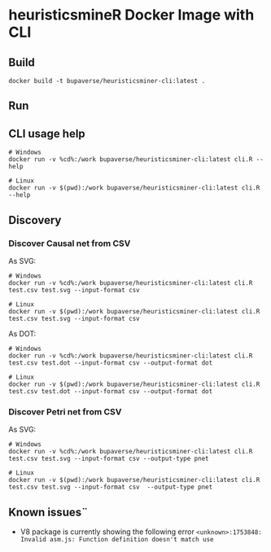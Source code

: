 # heuristicsmineR Docker Image with CLI

## Build

```
docker build -t bupaverse/heuristicsminer-cli:latest .
```

## Run

## CLI usage help

```
# Windows
docker run -v %cd%:/work bupaverse/heuristicsminer-cli:latest cli.R --help

# Linux
docker run -v $(pwd):/work bupaverse/heuristicsminer-cli:latest cli.R --help
```

## Discovery

### Discover Causal net from CSV

As SVG:
```
# Windows
docker run -v %cd%:/work bupaverse/heuristicsminer-cli:latest cli.R test.csv test.svg --input-format csv

# Linux
docker run -v $(pwd):/work bupaverse/heuristicsminer-cli:latest cli.R test.csv test.svg --input-format csv
```

As DOT:
```
# Windows
docker run -v %cd%:/work bupaverse/heuristicsminer-cli:latest cli.R test.csv test.dot --input-format csv --output-format dot

# Linux
docker run -v $(pwd):/work bupaverse/heuristicsminer-cli:latest cli.R test.csv test.dot --input-format csv --output-format dot
```

### Discover Petri net from CSV

As SVG:
```
# Windows
docker run -v %cd%:/work bupaverse/heuristicsminer-cli:latest cli.R test.csv test.svg --input-format csv --output-type pnet

# Linux
docker run -v $(pwd):/work bupaverse/heuristicsminer-cli:latest cli.R test.csv test.svg --input-format csv  --output-type pnet
```

## Known issues¨

* V8 package is currently showing the following error  `<unknown>:1753848: Invalid asm.js: Function definition doesn't match use`